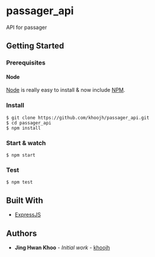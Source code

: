 # passager_api

API for passager

## Getting Started

### Prerequisites

#### Node

[Node](http://nodejs.org/) is really easy to install & now include [NPM](https://npmjs.org/).

### Install

    $ git clone https://github.com/khoojh/passager_api.git
    $ cd passager_api
    $ npm install

### Start & watch

    $ npm start
    
### Test

    $ npm test

## Built With

* [ExpressJS](https://expressjs.com/)


## Authors

* **Jing Hwan Khoo** - *Initial work* - [khoojh](https://github.com/khoojh)
